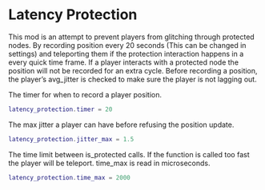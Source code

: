 # Latency Protection

This mod is an attempt to prevent players from glitching through protected nodes. By recording position every 20 seconds (This can be changed in settings) and teleporting them if the protection interaction happens in a every quick time frame. If a player interacts with a protected node the position will not be recorded for an extra cycle. Before recording a position, the player’s avg_jitter is checked to make sure the player is not lagging out.

The timer for when to record a player position.
``` lua
latency_protection.timer = 20
```

The max jitter a player can have before refusing the position update.
``` lua
latency_protection.jitter_max = 1.5
```

The time limit between is_protected calls. If the function is called too fast the player will be teleport.
time_max is read in microseconds.
``` lua
latency_protection.time_max = 2000
```
